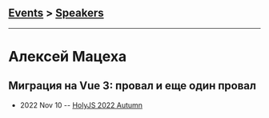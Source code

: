 ## [Events](../README.md) > [Speakers](../speakers.md)
---

# Алексей Мацеха

## Миграция на Vue 3: провал и еще один провал
- 2022 Nov 10 -- [HolyJS 2022 Autumn](https://www.youtube.com/watch?v=ZvGo9Ly5iIY)    
